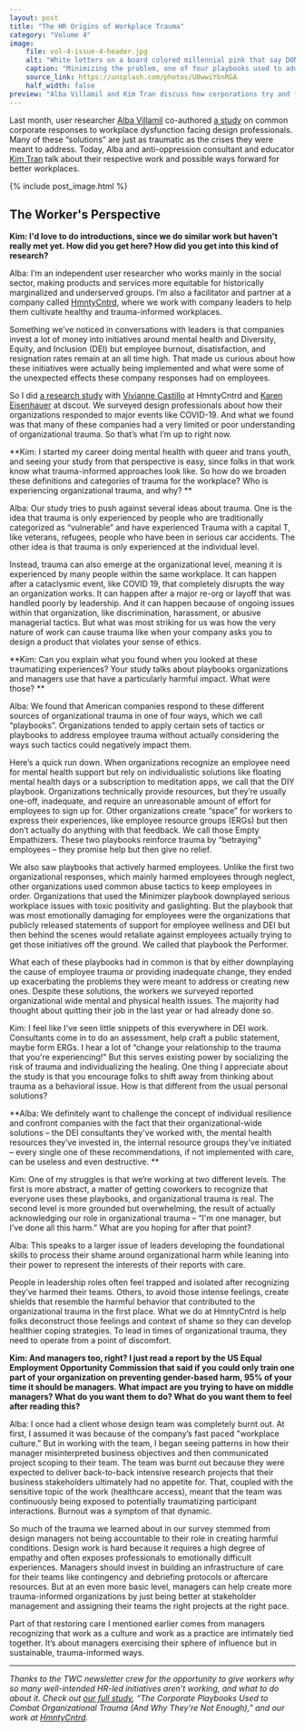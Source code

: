 ```yaml
---
layout: post
title: "The HR Origins of Workplace Trauma"
category: "Volume 4"
image:
    file: vol-4-issue-4-header.jpg
    alt: "White letters on a board colored millennial pink that say DON'T PANIC"
    caption: "Minimizing the problem, one of four playbooks used to address workplace trauma."
    source_link: https://unsplash.com/photos/U0wwiY6nRGA
    half_width: false
preview: "Alba Villamil and Kim Tran discuss how corporations try and fail to address everyday crises"
---
```


Last month, user researcher [Alba Villamil](https://twitter.com/albanvillamil) co-authored [a study](https://dscout.com/people-nerds/organizational-trauma) on common corporate responses to workplace dysfunction facing design professionals. Many of these “solutions” are just as traumatic as the crises they were meant to address. Today, Alba and anti-oppression consultant and educator [Kim Tran](https://twitter.com/but_im_kim_tran/) talk about their respective work and possible ways forward for better workplaces.

<!-- DO NOT remove the excerpt tag -->
<!--excerpt-->
<!-- remaining content goes below here -->

<!-- DO NOT remove the header image -->
{% include post_image.html %}

## The Worker's Perspective

**Kim: I'd love to do introductions, since we do similar work but haven't really met yet. How did you get here? How did you get into this kind of research?**

Alba: I’m an independent user researcher who works mainly in the social sector, making products and services more equitable for historically marginalized and underserved groups. I’m also a facilitator and partner at a company called [HmntyCntrd](https://hmntycntrd.com/), where we work with company leaders to help them cultivate healthy and trauma-informed workplaces.

Something we’ve noticed in conversations with leaders is that companies invest a lot of money into initiatives around mental health and Diversity, Equity, and Inclusion (DEI) but employee burnout, disatisfaction, and resignation rates remain at an all time high. That made us curious about how these initiatives were actually being implemented and what were some of the unexpected effects these company responses had on employees.

So I did [a research study](https://dscout.com/people-nerds/organizational-trauma) with [Vivianne Castillo](https://twitter.com/vcastillo630) at HmntyCntrd and [Karen Eisenhauer](https://twitter.com/itsnotjusttalk) at dscout. We surveyed design professionals about how their organizations responded to major events like COVID-19. And what we found was that many of these companies had a very limited or poor understanding of organizational trauma. So that’s what I’m up to right now.

**Kim: I started my career doing mental health with queer and trans youth, and seeing your study from that perspective is easy, since folks in that work know what trauma-informed approaches look like. So how do we broaden these definitions and categories of trauma for the workplace? Who is experiencing organizational trauma, and why? **

Alba: Our study tries to push against several ideas about trauma. One is the idea that trauma is only experienced by people who are traditionally categorized as “vulnerable” and have experienced Trauma with a capital T, like veterans, refugees, people who have been in serious car accidents. The other idea is that trauma is only experienced at the individual level.

Instead, trauma can also emerge at the organizational level, meaning it is experienced by many people within the same workplace. It can happen after a cataclysmic event, like COVID 19, that completely disrupts the way an organization works. It can happen after a major re-org or layoff that was handled poorly by leadership. And it can happen because of ongoing issues within that organization, like discrimination, harassment, or abusive managerial tactics. But what was most striking for us was how the very nature of work can cause trauma like when your company asks you to design a product that violates your sense of ethics.  

**Kim: Can you explain what you found when you looked at these traumatizing experiences? Your study talks about playbooks organizations and managers use that have a particularly harmful impact. What were those? **

Alba: We found that American companies respond to these different sources of organizational trauma in one of four ways, which we call “playbooks”. Organizations tended to apply certain sets of tactics or playbooks to address employee trauma without actually considering the ways such tactics could negatively impact them. 

Here’s a quick run down. When organizations recognize an employee need for mental health support but rely on individualistic solutions like floating mental health days or a subscription to meditation apps, we call that the DIY playbook. Organizations technically provide resources, but they’re usually one-off, inadequate, and require an unreasonable amount of effort for employees to sign up for. Other organizations create “space” for workers to express their experiences, like employee resource groups (ERGs) but then don’t actually do anything with that feedback. We call those Empty Empathizers. These two playbooks reinforce trauma by “betraying” employees – they promise help but then give no relief. 

We also saw playbooks that actively harmed employees. Unlike the first two organizational responses, which mainly harmed employees through neglect, other organizations used common abuse tactics to keep employees in order. Organizations that used the Minimizer playbook downplayed serious workplace issues with toxic positivity and gaslighting. But the playbook that was most emotionally damaging for employees were the organizations that publicly released statements of support for employee wellness and DEI but then behind the scenes would retaliate against employees actually trying to get those initiatives off the ground. We called that playbook the Performer.

What each of these playbooks had in common is that by either downplaying the cause of employee trauma or providing inadequate change, they ended up exacerbating the problems they were meant to address or creating new ones. Despite these solutions, the workers we surveyed reported organizational wide mental and physical health issues. The majority had thought about quitting their job in the last year or had already done so. 

Kim: I feel like I've seen little snippets of this everywhere in DEI work. Consultants come in to do an assessment, help craft a public statement, maybe form ERGs. I hear a lot of “change your relationship to the trauma that you're experiencing!” But this serves existing power by socializing the risk of trauma and individualizing the healing. One thing I appreciate about the study is that you encourage folks to shift away from thinking about trauma as a behavioral issue. How is that different from the usual personal solutions?

**Alba: We definitely want to challenge the concept of individual resilience and confront companies with the fact that their organizational-wide solutions – the DEI consultants they've worked with, the mental health resources they’ve invested in, the internal resource groups they’ve initiated – every single one of these recommendations, if not implemented with care, can be useless and even destructive. **

Kim: One of my struggles is that we’re working at two different levels. The first is more abstract, a matter of getting coworkers to recognize that everyone uses these playbooks, and organizational trauma is real. The second level is more grounded but overwhelming, the result of actually acknowledging our role in organizational trauma – “I'm one manager, but I've done all this harm.” What are you hoping for after that point?

Alba: This speaks to a larger issue of leaders developing the foundational skills to process their shame around organizational harm while leaning into their power to represent the interests of their reports with care.

People in leadership roles often feel trapped and isolated after recognizing they’ve harmed their teams. Others, to avoid those intense feelings, create shields that resemble the harmful behavior that contributed to the organizational trauma in the first place. What we do at HmntyCntrd is help folks deconstruct those feelings and context of shame so they can develop healthier coping strategies. To lead in times of organizational trauma, they need to operate from a point of discomfort. 
 
**Kim: And managers too, right? I just read a report by the US Equal Employment Opportunity Commission that said if you could only train one part of your organization on preventing gender-based harm, 95% of your time it should be managers. What impact are you trying to have on middle managers? What do you want them to do? What do you want them to feel after reading this?**

Alba: I once had a client whose design team was completely burnt out. At first, I assumed it was because of the company’s fast paced "workplace culture.” But in working with the team, I began seeing patterns in how their manager misinterpreted business objectives and then communicated project scoping to their team. The team was burnt out because they were expected to deliver back-to-back intensive research projects that their business stakeholders ultimately had no appetite for. That, coupled with the sensitive topic of the work (healthcare access), meant that the team was continuously being exposed to potentially traumatizing participant interactions. Burnout was a symptom of that dynamic. 

So much of the trauma we learned about in our survey stemmed from design managers not being accountable to their role in creating harmful conditions. Design work is hard because it requires a high degree of empathy and often exposes professionals to emotionally difficult experiences. Managers should invest in building an infrastructure of care for their teams like contingency and debriefing protocols or aftercare resources. But at an even more basic level, managers can help create more trauma-informed organizations by just being better at stakeholder management and assigning their teams the right projects at the right pace. 

Part of that restoring care I mentioned earlier comes from managers recognizing that work as a culture and work as a practice are intimately tied together. It’s about managers exercising their sphere of influence but in sustainable, trauma-informed ways. 

<hr>

_Thanks to the TWC newsletter crew for the opportunity to give workers why so many well-intended HR-led initiatives aren’t working, and what to do about it. Check out [our full study](https://dscout.com/people-nerds/organizational-trauma), “The Corporate Playbooks Used to Combat Organizational Trauma (And Why They're Not Enough),” and our work at [HmntyCntrd](https://hmntycntrd.com/)._
